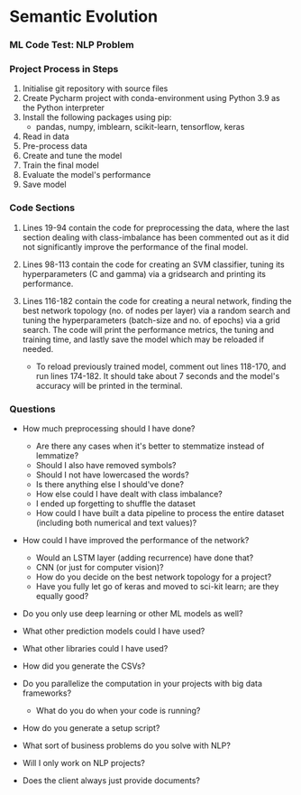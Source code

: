 # Semantic Evolution
### ML Code Test: NLP Problem

### Project Process in Steps
1. Initialise git repository with source files
2. Create Pycharm project with conda-environment using
   Python 3.9 as the Python interpreter
3. Install the following packages using pip:
   - pandas, numpy, imblearn, scikit-learn, tensorflow, keras
4. Read in data
5. Pre-process data
6. Create and tune the model
7. Train the final model
8. Evaluate the model's performance
9. Save model

### Code Sections
1. Lines 19-94 contain the code for preprocessing the data, 
   where the last section dealing with class-imbalance has been
   commented out as it did not significantly improve the performance
   of the final model.
   
2. Lines 98-113 contain the code for creating an SVM classifier, 
   tuning its hyperparameters (C and gamma) via a gridsearch and
   printing its performance.
   
3. Lines 116-182 contain the code for creating a neural network,
   finding the best network topology (no. of nodes per layer) via
   a random search and tuning the hyperparameters (batch-size and
   no. of epochs) via a grid search. The code will print the performance
   metrics, the tuning and training time, and lastly save the model which
   may be reloaded if needed.
   - To reload previously trained model, comment out lines 118-170, 
     and run lines 174-182. It should take about 7 seconds and the model's
     accuracy will be printed in the terminal.

### Questions
- How much preprocessing should I have done?
  - Are there any cases when it's better to stemmatize instead of lemmatize?
  - Should I also have removed symbols?
  - Should I not have lowercased the words?
  - Is there anything else I should've done?
  - How else could I have dealt with class imbalance?
  - I ended up forgetting to shuffle the dataset
  - How could I have built a data pipeline to process the entire
    dataset (including both numerical and text values)?

- How could I have improved the performance of the network?
  - Would an LSTM layer (adding recurrence) have done that?
  - CNN (or just for computer vision)?
  - How do you decide on the best network topology for a project?
  - Have you fully let go of keras and moved to sci-kit learn;
    are they equally good?
- Do you only use deep learning or other ML models as well?
- What other prediction models could I have used?
- What other libraries could I have used?
- How did you generate the CSVs?
- Do you parallelize the computation in your projects with big data frameworks?
  - What do you do when your code is running?
- How do you generate a setup script?

- What sort of business problems do you solve with NLP?
- Will I only work on NLP projects?
- Does the client always just provide documents?